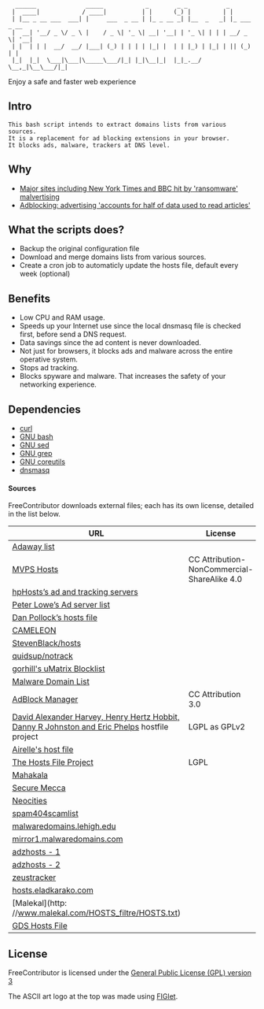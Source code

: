 <!-- language: lang-none -->
      ______              _____            _        _ _           _             
     |  ____|            / ____|          | |      (_) |         | |            
     | |__ _ __ ___  ___| |     ___  _ __ | |_ _ __ _| |__  _   _| |_ ___  _ __ 
     |  __| '__/ _ \/ _ \ |    / _ \| '_ \| __| '__| | '_ \| | | | __/ _ \| '__|
     | |  | | |  __/  __/ |___| (_) | | | | |_| |  | | |_) | |_| | || (_) | |   
     |_|  |_|  \___|\___|\_____\___/|_| |_|\__|_|  |_|_.__/ \__,_|\__\___/|_|   
                                                                                                                                                        

Enjoy a safe and faster web experience

## Intro

    This bash script intends to extract domains lists from various sources.
    It is a replacement for ad blocking extensions in your browser.
    It blocks ads, malware, trackers at DNS level.

## Why

 - [Major sites including New York Times and BBC hit by 'ransomware' malvertising](http://www.theguardian.com/technology/2016/mar/16/major-sites-new-york-times-bbc-ransomware-malvertising)
 - [Adblocking: advertising 'accounts for half of data used to read articles'](http://www.theguardian.com/media/2016/mar/16/ad-blocking-advertising-half-of-data-used-articles)

## What the scripts does?

 - Backup the original configuration file
 - Download and merge domains lists from various sources.
 - Create a cron job to automaticly update the hosts file, default every week (optional)

## Benefits

 - Low CPU and RAM usage.
 - Speeds up your Internet use since the local dnsmasq file is checked first, before send a DNS request.
 - Data savings since the ad content is never downloaded.
 - Not just for browsers, it blocks ads and malware across the entire operative system.
 - Stops ad tracking.
 - Blocks spyware and malware. That increases the safety of your networking experience.

## Dependencies

 - [curl](http://curl.haxx.se/)
 - [GNU bash](http://www.gnu.org/software/bash/bash.html)
 - [GNU sed](http://www.gnu.org/software/sed)
 - [GNU grep](http://www.gnu.org/software/grep/grep.html)
 - [GNU coreutils](http://www.gnu.org/software/coreutils)
 - [dnsmasq](http://www.thekelleys.org.uk/dnsmasq/doc.html)

#### Sources

FreeContributor downloads external files; each has its own license, detailed in the list below.


| URL                                                                              | License |
| -------                                                                          | ------- |
|[Adaway list](https://adaway.org/hosts.txt)                                       | |
|[MVPS Hosts](http://winhelp2002.mvps.org/hosts.htm)                               | CC Attribution-NonCommercial-ShareAlike 4.0 |
|[hpHosts’s ad and tracking servers‎](http://www.hosts-file.net/)                   | |
|[Peter Lowe’s Ad server list](http://pgl.yoyo.org/adservers/)                     | |
|[Dan Pollock’s hosts file](http://someonewhocares.org/hosts/)                     | |
|[CAMELEON](http://sysctl.org/cameleon/)                                           | |
|[StevenBlack/hosts](https://github.com/StevenBlack/hosts/)                        | |
|[quidsup/notrack](https://github.com/quidsup/notrack)                             | |
|[gorhill's uMatrix Blocklist](https://github.com/gorhill/uMatrix/umatrix)         | |
|[Malware Domain List ](http://www.malwaredomainlist.com/hostslist/hosts.txt)      | |
|[AdBlock Manager](http://adblock.gjtech.net/?format=unix-hosts)                   | CC Attribution 3.0 |
|[David Alexander Harvey, Henry Hertz Hobbit, Danny R Johnston and Eric Phelps](http://hostsfile.org/hosts.html) hostfile project | LGPL as GPLv2 |
|[Airelle's host file](http://rlwpx.free.fr/WPFF/hosts.htm)                        | |
|[The Hosts File Project](http://hostsfile.mine.nu)                                | LGPL |
|[Mahakala](http://adblock.mahakala.is/)                                           | |
|[Secure Mecca](http://securemecca.com/Downloads/hosts.txt)                        | |
|[Neocities](https://hosts.neocities.org/)                                         | |
|[spam404scamlist](http://spam404bl.com/spam404scamlist.txt)                       | |
|[malwaredomains.lehigh.edu](http://malwaredomains.lehigh.edu/files/domains.txt)   | |
|[mirror1.malwaredomains.com](http://mirror1.malwaredomains.com/files/justdomains) | |
|[adzhosts - 1](http://tcpdiag.dl.sourceforge.net/project/adzhosts/HOSTS.txt)      | |
|[adzhosts - 2](http://optimate.dl.sourceforge.net/project/adzhosts/HOSTS.txt)     | |
|[zeustracker](https://zeustracker.abuse.ch/blocklist.php?download=domainblocklist)| |
|[hosts.eladkarako.com](http://hosts.eladkarako.com/hosts.txt)                     | |
|[Malekal](http: //www.malekal.com/HOSTS_filtre/HOSTS.txt)                         | |
|[GDS Hosts File](http://accs-net.com/hosts/get_hosts.html)                        | |

## License

FreeContributor is licensed under the [General Public License (GPL) version 3](https://www.gnu.org/licenses/gpl.html)

The ASCII art logo at the top was made using [FIGlet](http://www.figlet.org/).